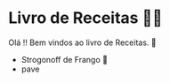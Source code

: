  # Livro de Receitas :man_cook:

Olá !! Bem vindos ao livro de Receitas. :book:

- Strogonoff de Frango :chicken:
- pave
